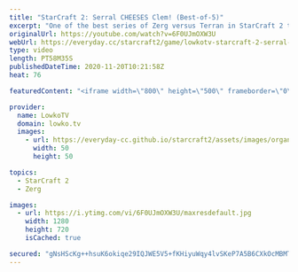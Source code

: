 ```yaml
---
title: "StarCraft 2: Serral CHEESES Clem! (Best-of-5)"
excerpt: "One of the best series of Zerg versus Terran in StarCraft 2 that I've seen recently. In this match between Serral and Clem, we see Serral going for some very strange build orders that seem to throw Clem off guard.  Become a YouTube member: https://lowko.tv/join Support my work on Patreon: http://www.patreon.com/lowkotv"
originalUrl: https://youtube.com/watch?v=6F0UJmOXW3U
webUrl: https://everyday.cc/starcraft2/game/lowkotv-starcraft-2-serral-cheeses-clem-best-of-5/
type: video
length: PT58M35S
publishedDateTime: 2020-11-20T10:21:58Z
heat: 76

featuredContent: "<iframe width=\"800\" height=\"500\" frameborder=\"0\" src=\"https://www.youtube.com/embed/6F0UJmOXW3U\" allow=\"accelerometer; autoplay; encrypted-media; gyroscope; picture-in-picture\" allowfullscreen></iframe>"

provider:
  name: LowkoTV
  domain: lowko.tv
  images:
    - url: https://everyday-cc.github.io/starcraft2/assets/images/organizations/lowko.tv-50x50.jpg
      width: 50
      height: 50

topics:
  - StarCraft 2
  - Zerg

images:
  - url: https://i.ytimg.com/vi/6F0UJmOXW3U/maxresdefault.jpg
    width: 1280
    height: 720
    isCached: true

secured: "gNsHScKg++hsuK6okiqe29IQJWE5V5+fKHiyuWqy4lvSKeP7A5B6CXkOcMBMTTxW68/Wnl5Ec8J9nbGYX9SryLTPzlVV0yFgruJqUrtuCq1JELNznThU5M5VAdaeCFonNlcnT8bRUf1ZKhrLsywsNAf9cJsq2jkSLIxBcWHI3Rnl3sV8PYUUCWRiaOWrhVX4k4fb4aEwYScsJ36/KJoXBKf/Hji/IO4jPSNCF6VMr03WvRCx+hnaW5S2xYPWr3Ca6t4wz8D3qRrt56CHawoq7rvIxqY/f+VzDs/N5/YSTfSTVCbHhVXkNgcG04kgw4LGbUI8sl+0JOKRZqhMeceAC31TtoTKWIsPCpl5B+xy72Ts6ebYRZwAxoH5QpaQhI7Yh1nasoVCurGRc2y4W1CWpYBez3xX5M76e84zlEfLkQeLbdrtuQI4nkZfhCVv+xeS;JgIEEjroLWyQZ6uAbQlxXA=="
---
```


